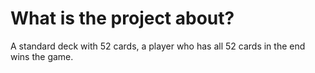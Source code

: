 # What is the project about?

A standard deck with 52 cards, a player who has all 52 cards in the end wins the game.